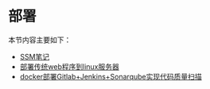 # 部署

本节内容主要如下：

- [SSM笔记](SSM笔记.md)
- [部署传统web程序到linux服务器](部署传统web程序到linux服务器.md)
- [docker部署Gitlab+Jenkins+Sonarqube实现代码质量扫描](docker部署Gitlab+Jenkins+Sonarqube实现代码质量扫描.md)

